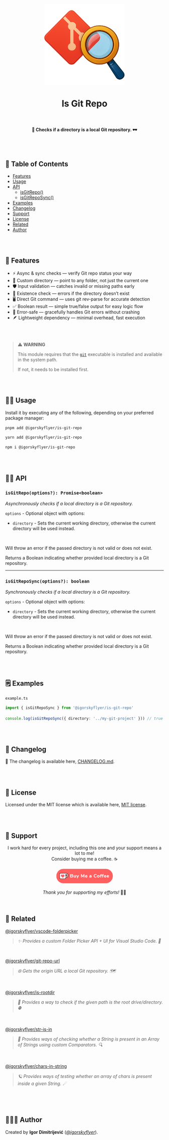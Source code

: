 <div align="center">
  <img src="https://raw.githubusercontent.com/igorskyflyer/npm-is-git-repo/main/media/is-git-repo.png" alt="Icon of Is Git Repo" width="256" height="256">
  <h1>Is Git Repo</h1>
</div>

<br>

<h4 align="center">
  🐸 Checks if a directory is a local Git repository. 🕶️
</h4>

<br>
<br>

## 📃 Table of Contents

- [Features](#-features)
- [Usage](#-usage)
- [API](#-api)
  - [isGitRepo()](#isgitrepooptions-promiseboolean)
  - [isGitRepoSync()](#isgitreposyncoptions-boolean)
- [Examples](#️-examples)
- [Changelog](#-changelog)
- [Support](#-support)
- [License](#-license)
- [Related](#-related)
- [Author](#-author)

<br>
<br>

## 🤖 Features

- ⚡ Async & sync checks — verify Git repo status your way
- 📂 Custom directory — point to any folder, not just the current one
- 🛡 Input validation — catches invalid or missing paths early
- 🚫 Existence check — errors if the directory doesn’t exist
- 🖥 Direct Git command — uses git rev-parse for accurate detection
- ✅ Boolean result — simple true/false output for easy logic flow
- 🧩 Error-safe — gracefully handles Git errors without crashing
- 🪶 Lightweight dependency — minimal overhead, fast execution 

<br>
<br>

> ⚠️ **WARNING**
>
> This module requires that the [`git`](https://git-scm.com) executable is installed and available in the system path.
>
> If not, it needs to be installed first.
>

<br>
<br>

## 🕵🏼 Usage

Install it by executing any of the following, depending on your preferred package manager:

```bash
pnpm add @igorskyflyer/is-git-repo
```

```bash
yarn add @igorskyflyer/is-git-repo
```

```bash
npm i @igorskyflyer/is-git-repo
```

<br>
<br>

## 🤹🏼 API

### `isGitRepo(options?): Promise<boolean>`

*Asynchronously checks if a local directory is a Git repository.*  
 
`options` - Optional object with options:
  - `directory` - Sets the current working directory, otherwise the current directory will be used instead.

<br>

Will throw an error if the passed directory is not valid or does not exist.  

Returns a Boolean indicating whether provided local directory is a Git repository.

---

### `isGitRepoSync(options?): boolean`

*Synchronously checks if a local directory is a Git repository.*  
 
`options` - Optional object with options:
  - `directory` - Sets the current working directory, otherwise the current directory will be used instead.

<br>

Will throw an error if the passed directory is not valid or does not exist.  

Returns a Boolean indicating whether provided local directory is a Git repository.

<br>
<br>

## 🗒️ Examples

`example.ts`
```ts
import { isGitRepoSync } from '@igorskyflyer/is-git-repo'

console.log(isGitRepoSync({ directory: '../my-git-project' })) // true
```

<br>
<br>

## 📝 Changelog

📑 The changelog is available here, [CHANGELOG.md](https://github.com/igorskyflyer/npm-is-git-repo/blob/main/CHANGELOG.md).

<br>
<br>

## 🪪 License

Licensed under the MIT license which is available here, [MIT license](https://github.com/igorskyflyer/npm-is-git-repo/blob/main/LICENSE).

<br>
<br>

## 💖 Support

<div align="center">
  I work hard for every project, including this one and your support means a lot to me!
  <br>
  Consider buying me a coffee. ☕
  <br>
  <br>
  <a href="https://ko-fi.com/igorskyflyer" target="_blank"><img src="https://raw.githubusercontent.com/igorskyflyer/igorskyflyer/main/assets/ko-fi.png" alt="Donate to igorskyflyer" width="180" height="46"></a>
  <br>
  <br>
  <em>Thank you for supporting my efforts!</em> 🙏😊
</div>

<br>
<br>

## 🧬 Related

[@igorskyflyer/vscode-folderpicker](https://www.npmjs.com/package/@igorskyflyer/vscode-folderpicker)

> _✨ Provides a custom Folder Picker API + UI for Visual Studio Code. 🎨_

<br>

[@igorskyflyer/git-repo-url](https://www.npmjs.com/package/@igorskyflyer/git-repo-url)

> _🌐 Gets the origin URL a local Git repository. 🗺️_

<br>

[@igorskyflyer/is-rootdir](https://www.npmjs.com/package/@igorskyflyer/is-rootdir)

> _🔼 Provides a way to check if the given path is the root drive/directory. ⛔_

<br>

[@igorskyflyer/str-is-in](https://www.npmjs.com/package/@igorskyflyer/str-is-in)

> _🧵 Provides ways of checking whether a String is present in an Array of Strings using custom Comparators. 🔍_

<br>

[@igorskyflyer/chars-in-string](https://www.npmjs.com/package/@igorskyflyer/chars-in-string)

> _🪐 Provides ways of testing whether an array of chars is present inside a given String. ☄_


<br>
<br>
<br>

## 👨🏻‍💻 Author
Created by **Igor Dimitrijević** ([*@igorskyflyer*](https://github.com/igorskyflyer/)).
